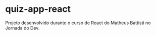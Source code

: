 # quiz-app-react
Projeto desenvolvido durante o curso de React do Matheus Battisti no Jornada do Dev.
